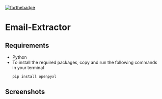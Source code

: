 [![forthebadge](https://forthebadge.com/images/badges/made-with-python.svg)](https://forthebadge.com)
# Email-Extractor
## Requirements
- Python 
- To install the required packages, copy and run the following commands in your terminal
  ```bash
  pip install openpyxl
  ```
## Screenshots

